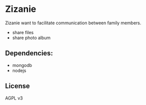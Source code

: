 # Zizanie

Zizanie want to facilitate communication between family members.

* share files
* share photo album

## Dependencies:

* mongodb
* nodejs

## License

AGPL v3
